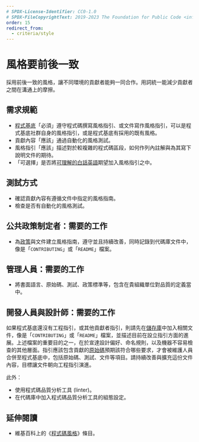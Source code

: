 ```yaml
---
# SPDX-License-Identifier: CC0-1.0
# SPDX-FileCopyrightText: 2019-2023 The Foundation for Public Code <info@publiccode.net>, https://standard.publiccode.net/AUTHORS
order: 15
redirect_from:
  - criteria/style
---
```


# 風格要前後一致

採用前後一致的風格，讓不同環境的貢獻者能夠一同合作。用詞統一能減少貢獻者之間在溝通上的摩擦。

## 需求規範

* [程式基底](../glossary.md#codebase)「必須」遵守程式碼撰寫風格指引、或文件寫作風格指引，可以是程式基底社群自身的風格指引，或是程式基底有採用的既有風格。
* 貢獻內容「應該」通過自動化的風格測試。
* 風格指引「應該」描述對於較複雜的程式碼區段，如何作列內註解與為其寫下說明文件的期待。
* 「可選擇」是否將[可理解的白話英語](use-plain-english.md)期望加入風格指引之中。

## 測試方式

* 確認貢獻內容有遵循文件中指定的風格指南。
* 檢查是否有自動化的風格測試。

## 公共政策制定者：需要的工作

* 為[政策](../glossary.md#policy)與文件建立風格指南，遵守並且持續改善，同時記錄到代碼庫文件中，像是「`CONTRIBUTING`」或「`README`」檔案。

## 管理人員：需要的工作

* 將書面語言、原始碼、測試、政策標準等，包含在貴組織單位對品質的定義當中。

## 開發人員與設計師：需要的工作

如果程式基底還沒有工程指引，或其他貢獻者指引，則請先在[儲存庫](../glossary.md#repository)中加入相關文件，像是「`CONTRIBUTING`」或「`README`」檔案，並描述目前在設立指引方面的進展。上述檔案的重要目的之一，在於宣達設計偏好、命名規則，以及機器不容易檢查的其他層面。指引應該包含貢獻的[原始碼](../glossary.md#source-code)預期該符合哪些要求，才會被維護人員合併至程式基底中，包括原始碼、測試、文件等項目。請持續改善與擴充這份文件內容，目標讓文件朝向工程指引演進。

此外：

* 使用程式碼品質分析工具 (linter)。
* 在代碼庫中加入程式碼品質分析工具的組態設定。

## 延伸閱讀

* 維基百科上的《[程式碼風格](https://en.wikipedia.org/wiki/Programming_style)》條目。
